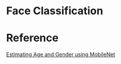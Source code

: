 # Face Classification
# Reference
[Estimating Age and Gender using MobileNet](https://github.com/KinarR/age-gender-estimator-keras)
